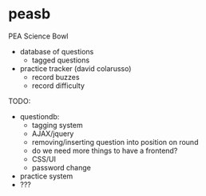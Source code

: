 peasb
=====

PEA Science Bowl


 - database of questions
    - tagged questions
 - practice tracker (david colarusso)
    - record buzzes
    - record difficulty

TODO: 
 - questiondb: 
   - tagging system
   - AJAX/jquery
   - removing/inserting question into position on round
   - do we need more things to have a frontend?
   - CSS/UI
   - password change
 - practice system
  - ???
